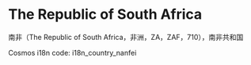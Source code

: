 # The Republic of South Africa

南非（The Republic of South Africa，非洲，ZA，ZAF，710），南非共和国

Cosmos i18n code: i18n_country_nanfei